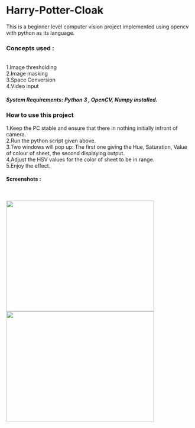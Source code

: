 # Harry-Potter-Cloak
This is a beginner level computer vision project implemented using opencv with python as its language.</br>
<h3>Concepts used :</h3></br>
1.Image thresholding</br>
2.Image masking</br>
3.Space Conversion</br>
4.Video input</br>
<h5>System Requirements: Python 3 , OpenCV, Numpy installed.

<h3>How to use this project</h3>
1.Keep the PC stable and ensure that there in nothing initially infront of camera.</br>
2.Run the python script given above.</br>
3.Two windows will pop up: The first one giving the Hue, Saturation, Value of colour of sheet, the second displaying output.</br>
4.Adjust the HSV values for the color of sheet to be in range.</br>
5.Enjoy the effect.

<h4>Screenshots :</h4></br>
<p>
<img src="https://raw.githubusercontent.com/infoaryan/Harry-Potter-Cloak/master/Screenshot1.png" width="400" height="300">  <img src="https://raw.githubusercontent.com/infoaryan/Harry-Potter-Cloak/master/screenshot2.png" width="400" height="300">
</p>
